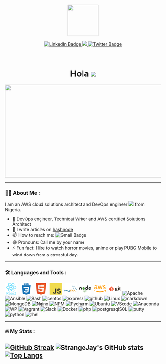 <p align="center">
  <img width="100" height="100" src="https://media.giphy.com/media/QTfX9Ejfra3ZmNxh6B/giphy.gif">
</p>


<div id="badges">
<p align="center">
  <a href="https://www.linkedin.com/in/jamillah-bello-873851111/">
    <img src="https://img.shields.io/badge/LinkedIn-blue?style=social&logo=linkedin&logoColor=blue" alt="LinkedIn Badge"/>
 </a>  
  <a href="https://jaykaneki.hashnode.dev/">
    <img src="https://img.shields.io/badge/-hashnode-blue?logo=hashnode&logoColor=blue&style=social"/> 
  </a>
  <a href="https://twitter.com/StrangeHooligan">
    <img src="https://img.shields.io/badge/Twitter-blue?style=social&logo=twitter&logoColor=blue" alt="Twitter Badge"/>
  </a>
  </p>
</div>


<div align="center"> 
<img src="https://komarev.com/ghpvc/?username=StrangeJay&style=flat-square&color=blue" alt=""/>
</div>


<div align="center">
<h1>
  Hola 
  <img src="https://media.giphy.com/media/hvRJCLFzcasrR4ia7z/giphy.gif" width="30px"/>
</h1>
</div>


<div align="center">
  <img src="https://media.giphy.com/media/L1R1tvI9svkIWwpVYr/giphy.gif" width="600" height="300"/>
</div>


---

### :woman_technologist: About Me : 
I am an AWS cloud solutions architect and DevOps engineer <img src="https://media.giphy.com/media/WUlplcMpOCEmTGBtBW/giphy.gif" width="30"> from Nigeria.


- 🔭 DevOps engineer, Technical Writer and AWS certified Solutions Architect
- 📝 I write articles on [hashnode](https://jaykaneki.hashnode.dev/)
- 📫 How to reach me: ![Gmail Badge](https://img.shields.io/badge/jaybills369@gmail.com-D14836?style=social&logo=gmail&logoColor=red)
- 😄 Pronouns: Call me by your name
- ⚡ Fun fact: I like to watch horror movies, anime or play PUBG Mobile to wind down from a stressful day.  


---

### :hammer_and_wrench: Languages and Tools :
<div>
  <img src="https://github.com/devicons/devicon/blob/master/icons/react/react-original-wordmark.svg" title="React" alt="React" width="40" height="40"/>&nbsp;
  <img src="https://github.com/devicons/devicon/blob/master/icons/css3/css3-plain-wordmark.svg"  title="CSS3" alt="CSS" width="40" height="40"/>&nbsp;
  <img src="https://github.com/devicons/devicon/blob/master/icons/html5/html5-original.svg" title="HTML5" alt="HTML" width="40" height="40"/>&nbsp;
  <img src="https://github.com/devicons/devicon/blob/master/icons/javascript/javascript-original.svg" title="JavaScript" alt="JavaScript" width="40" height="40"/>&nbsp;
  <img src="https://github.com/devicons/devicon/blob/master/icons/mysql/mysql-original-wordmark.svg" title="MySQL"  alt="MySQL" width="40" height="40"/>&nbsp;
  <img src="https://github.com/devicons/devicon/blob/master/icons/nodejs/nodejs-original-wordmark.svg" title="NodeJS" alt="NodeJS" width="40" height="40"/>&nbsp;
  <img src="https://github.com/devicons/devicon/blob/master/icons/amazonwebservices/amazonwebservices-plain-wordmark.svg" title="AWS" alt="AWS" width="40" height="40"/>&nbsp;
  <img src="https://github.com/devicons/devicon/blob/master/icons/git/git-original-wordmark.svg" title="Git" **alt="Git" width="40" height="40"/>
  <img src="https://cdn.jsdelivr.net/gh/devicons/devicon/icons/apache/apache-original-wordmark.svg" title="Apache" alt="Apache" width="40" height="40"/>
  <img src="https://cdn.jsdelivr.net/gh/devicons/devicon/icons/ansible/ansible-plain-wordmark.svg" title="Ansible" alt="Ansible" width="40" height="40"/>
  <img src="https://cdn.jsdelivr.net/gh/devicons/devicon/icons/bash/bash-original.svg" title="Bash" alt="Bash" width="40" height="40"/>
  <img src="https://cdn.jsdelivr.net/gh/devicons/devicon/icons/centos/centos-original-wordmark.svg" title="centos" alt="centos" width="40" height="40"/>
  <img src="https://cdn.jsdelivr.net/gh/devicons/devicon/icons/express/express-original.svg" title="express" alt="express" width="40" height="40"/>    
  <img src="https://cdn.jsdelivr.net/gh/devicons/devicon/icons/github/github-original-wordmark.svg" title="github" alt="github" width="40" height="40"/>
  <img src="https://cdn.jsdelivr.net/gh/devicons/devicon/icons/linux/linux-original.svg" title="Linux" alt="Linux" width="40" height="40"/>
  <img src="https://cdn.jsdelivr.net/gh/devicons/devicon/icons/markdown/markdown-original.svg" title="markdown" alt="markdown" width="40" height="40"/>
  <img src="https://cdn.jsdelivr.net/gh/devicons/devicon/icons/mongodb/mongodb-original-wordmark.svg" title="MongoDB" alt="MongoDB" width="40" height="40"/>
  <img src="https://cdn.jsdelivr.net/gh/devicons/devicon/icons/nginx/nginx-original.svg" title="Nginx" alt="Nginx" width="40" height="40"/>
  <img src="https://cdn.jsdelivr.net/gh/devicons/devicon/icons/npm/npm-original-wordmark.svg" title="NPM" alt="NPM" width="40" height="40"/>
  <img src="https://cdn.jsdelivr.net/gh/devicons/devicon/icons/pycharm/pycharm-original.svg" title="Pycharm" alt="Pycharm" width="40" height="40"/>
  <img src="https://cdn.jsdelivr.net/gh/devicons/devicon/icons/ubuntu/ubuntu-plain-wordmark.svg" title="Ubuntu" alt="Ubuntu" width="40" height="40"/>
  <img src="https://cdn.jsdelivr.net/gh/devicons/devicon/icons/vscode/vscode-original.svg" title="VScode" alt="VScode" width="40" height="40"/>
  <img src="https://cdn.jsdelivr.net/gh/devicons/devicon/icons/anaconda/anaconda-original.svg" title="Anaconda" alt="Anaconda" width="40" height="40"/>
  <img src="https://cdn.jsdelivr.net/gh/devicons/devicon/icons/wordpress/wordpress-plain.svg" title="Wordpress" alt="WP" width="40" height="40"/>
  <img src="https://cdn.jsdelivr.net/gh/devicons/devicon/icons/vagrant/vagrant-original-wordmark.svg" title="Vagrant" alt="Vagrant" width="40" height="40"/>
  <img src="https://cdn.jsdelivr.net/gh/devicons/devicon/icons/slack/slack-original.svg" title="Slack" alt="Slack" width="40" height="40"/>
  <img src="https://cdn.jsdelivr.net/gh/devicons/devicon/icons/docker/docker-original-wordmark.svg" title="Docker" alt="Docker" width="40" height="40"/>
  <img src="https://cdn.jsdelivr.net/gh/devicons/devicon/icons/php/php-original.svg" title="PHP" alt="php" width="40" height="40"/>
  <img src="https://cdn.jsdelivr.net/gh/devicons/devicon/icons/postgresql/postgresql-original-wordmark.svg" title="Postgre" alt="postgresqlSQL" width="40" height="40"/>
  <img src="https://cdn.jsdelivr.net/gh/devicons/devicon/icons/putty/putty-original.svg" title="putty" alt="putty" width="40" height="40"/>
  <img src="https://cdn.jsdelivr.net/gh/devicons/devicon/icons/python/python-original.svg" title="Python" alt="python" width="40" height="40"/>
  <img src="https://cdn.jsdelivr.net/gh/devicons/devicon/icons/redhat/redhat-original-wordmark.svg" title="redhat" alt="rhel" width="40" height="40"/>       
</div>

---

### :fire: My Stats :
[![GitHub Streak](http://github-readme-streak-stats.herokuapp.com?user=StrangeJay&theme=dark&background=000000)](https://git.io/streak-stats)
![StrangeJay's GitHub stats](https://github-readme-stats.vercel.app/api?username=StrangeJay&show_icons=true&theme=vision-friendly-dark) 
[![Top Langs](https://github-readme-stats.vercel.app/api/top-langs/?username=StrangeJay&layout=compact&theme=vision-friendly-dark)](https://github.com/anuraghazra/github-readme-stats)
---

<!-- BLOG-POST-LIST:START -->
<!-- BLOG-POST-LIST:END -->
